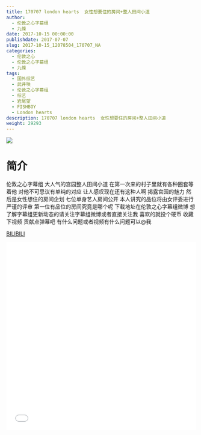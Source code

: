 ```yaml
---
title: 170707 london hearts  女性想要住的房间+整人田间小道
author: 
  - 伦敦之心字幕组
  - 九條
date: 2017-10-15 00:00:00
publishdate: 2017-07-07
slug: 2017-10-15_12078504_170707_NA
categories: 
  - 伦敦之心
  - 伦敦之心字幕组
  - 九條
tags: 
  - 国外综艺
  - 武井咲
  - 伦敦之心字幕组
  - 综艺
  - 岩尾望
  - FISHBOY
  - London hearts
description: 170707 london hearts  女性想要住的房间+整人田间小道
weight: 29293
---
```


![](https://i.imgur.com/5k8Ltvt.jpg)

# 简介  
伦敦之心字幕组
大人气的宫园整人田间小道 在第一次来的村子里就有各种圈套等着他 对他不可思议有单纯的对应 让人感叹现在还有这种人啊 揭露宫园的魅力 然后是女性想住的房间企划  七位单身艺人房间公开 本人讲究的品位将由女评委进行严谨的评审 第一位有品位的房间究竟是哪个呢 下载地址在伦敦之心字幕组微博 想了解字幕组更新动态的请关注字幕组微博或者直接关注我 喜欢的就投个硬币 收藏下视频 贡献点弹幕吧 有什么问题或者视频有什么问题可以@我

  [BILIBILI](https://www.bilibili.com/video/av12078504/)


  <iframe src="//www.bilibili.com/html/html5player.html?cid=19925597&aid=12078504" width="100%" height="500" frameborder="0" allowfullscreen="allowfullscreen"></iframe>
